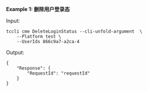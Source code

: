 **Example 1: 删除用户登录态**

 

Input: 

```
tccli cme DeleteLoginStatus --cli-unfold-argument  \
    --Platform test \
    --UserIds 866c9a7-a2ca-4
```

Output: 
```
{
    "Response": {
        "RequestId": "requestId"
    }
}
```

